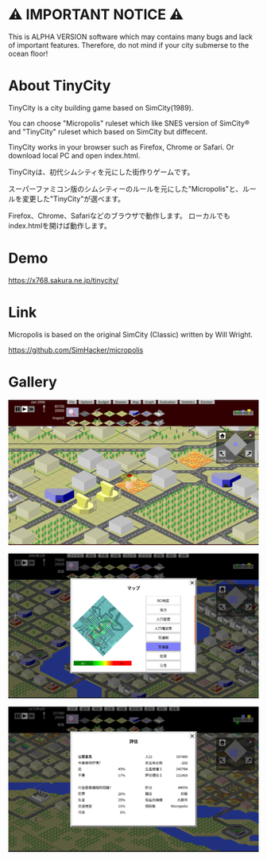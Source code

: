 # ⚠ IMPORTANT NOTICE ⚠

This is ALPHA VERSION software which may contains many bugs and lack of important features.
Therefore, do not mind if your city submerse to the ocean floor!

# About TinyCity

TinyCity is a city building game based on SimCity(1989).

You can choose "Micropolis" ruleset which like SNES version of SimCity® and "TinyCity" ruleset which based on SimCity but diffecent.

TinyCity works in your browser such as Firefox, Chrome or Safari.
Or download local PC and open index.html.

TinyCityは、初代シムシティを元にした街作りゲームです。

スーパーファミコン版のシムシティーのルールを元にした"Micropolis"と、ルールを変更した"TinyCity"が選べます。

Firefox、Chrome、Safariなどのブラウザで動作します。
ローカルでもindex.htmlを開けば動作します。

# Demo

https://x768.sakura.ne.jp/tinycity/

# Link

Micropolis is based on the original SimCity (Classic) written by Will Wright.

https://github.com/SimHacker/micropolis

# Gallery

![TinyCity Las Vegas](gallery/las-vegas.png)

![TinyCity Bern](gallery/bern.png)

![TinyCity Detroid](gallery/detroid.png)

